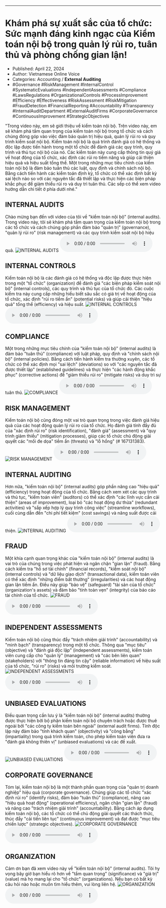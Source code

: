 
---

# Khám phá sự xuất sắc của tổ chức: Sức mạnh đáng kinh ngạc của Kiểm toán nội bộ trong quản lý rủi ro, tuân thủ và phòng chống gian lận!

- Published: April 22, 2024
- Author: Vietnamese Online Voice
- Categories: Accounting / **External Auditing**
- #Governance #RiskManagement #InternalControl #SystematicEvaluations #IndependentAssessments #Compliance #LawsRegulations #OrganizationalControls #ProcessImprovement #Efficiency #Effectiveness #RiskAssessment #RiskMitigation #FraudDetection #FinancialReporting #Accountability #Transparency #InternalAuditDepartment #ExternalAuditFirms #CorporateGovernance #ContinuousImprovement #StrategicObjectives

"Trong video này, em sẽ giới thiệu về kiểm toán nội bộ. Trên video này, em sẽ khám phá tầm quan trọng của kiểm toán nội bộ trong tổ chức và cách chúng đóng góp vào việc đảm bảo quản trị hiệu quả, quản lý rủi ro và quy trình kiểm soát nội bộ. Kiểm toán nội bộ là quá trình đánh giá có hệ thống và độc lập được tiến hành trong một tổ chức để đánh giá các quy trình, quy trình và thủ tục nội bộ của nó. Các kiểm toán này cung cấp thông tin quý giá về hoạt động của tổ chức, xác định các rủi ro tiềm năng và giúp cải thiện hiệu quả và hiệu suất tổng thể. Một trong những mục tiêu chính của kiểm toán nội bộ là đảm bảo tuân thủ các luật, quy định và chính sách nội bộ. Bằng cách tiến hành các kiểm toán định kỳ, tổ chức có thể xác định bất kỳ sai lệch nào so với các nguyên tắc đã thiết lập và thực hiện các biện pháp khắc phục để giảm thiểu rủi ro và duy trì tuân thủ. Các sếp có thể xem video hướng dẫn chi tiết ở phía dưới nhé."


## INTERNAL AUDITS

Chào mừng bạn đến với video của tôi về "kiểm toán nội bộ" (internal audits). Trong video này, tôi sẽ khám phá tầm quan trọng của kiểm toán nội bộ trong các tổ chức và cách chúng góp phần đảm bảo "quản trị" (governance), "quản lý rủi ro" (risk management) và các quy trình kiểm soát nội bộ hiệu quả.
![INTERNAL AUDITS](https://http-archiver-apis-production-80.schnworks.com/storage/images/transitions/2024-04-22/transition-18123602664-Montserrat-Black-7B1FA2.jpg)
<audio controls>
    <source src="https://http-archiver-apis-production-80.schnworks.com/storage/audio/file-14124958924.mp3" type="audio/mpeg">
</audio>



## INTERNAL CONTROLS

Kiểm toán nội bộ là các đánh giá có hệ thống và độc lập được thực hiện trong một "tổ chức" (organization) để đánh giá "các biện pháp kiểm soát nội bộ" (internal controls), các quy trình và thủ tục của tổ chức đó. Các cuộc kiểm tra này cung cấp những hiểu biết sâu sắc có giá trị về hoạt động của tổ chức, xác định "rủi ro tiềm ẩn" (potential risks) và giúp cải thiện "hiệu quả" tổng thể (efficiency) và hiệu suất.
![INTERNAL CONTROLS](https://http-archiver-apis-production-80.schnworks.com/storage/images/transitions/2024-04-22/transition--16303129174-Montserrat-Regular-004895.jpg)
<audio controls>
    <source src="https://http-archiver-apis-production-80.schnworks.com/storage/audio/file-9691042202.mp3" type="audio/mpeg">
</audio>



## COMPLIANCE

Một trong những mục tiêu chính của "kiểm toán nội bộ" (internal audits) là đảm bảo "tuân thủ" (compliance) với luật pháp, quy định và "chính sách nội bộ" (internal policies). Bằng cách tiến hành kiểm tra thường xuyên, các tổ chức có thể xác định mọi "sai lệch" (deviations) so với "các nguyên tắc đã được thiết lập" (established guidelines) và thực hiện "các hành động khắc phục" (corrective actions) để "giảm thiểu rủi ro" (mitigate risks) và duy trì sự tuân thủ.
![COMPLIANCE](https://http-archiver-apis-production-80.schnworks.com/storage/images/transitions/2024-04-22/transition-27614679742-Montserrat-Thin-283593.jpg)
<audio controls>
    <source src="https://http-archiver-apis-production-80.schnworks.com/storage/audio/file-22343040449.mp3" type="audio/mpeg">
</audio>



## RISK MANAGEMENT

Kiểm toán nội bộ cũng đóng một vai trò quan trọng trong việc đánh giá hiệu quả của các hoạt động quản lý rủi ro của tổ chức. Họ đánh giá tính đầy đủ của "xác định rủi ro" (risk identification), "đánh giá" (assessment) và "quy trình giảm thiểu" (mitigation processes), giúp các tổ chức chủ động giải quyết các "mối đe dọa" tiềm ẩn (threats) và "lỗ hổng" (# 167131383).
![RISK MANAGEMENT](https://http-archiver-apis-production-80.schnworks.com/storage/images/transitions/2024-04-22/transition-42741063022-Montserrat-Medium-4A148C.jpg)
<audio controls>
    <source src="https://http-archiver-apis-production-80.schnworks.com/storage/audio/file-29811955531.mp3" type="audio/mpeg">
</audio>



## INTERNAL AUDITING

Hơn nữa, "kiểm toán nội bộ" (internal audits) góp phần nâng cao "hiệu quả" (efficiency) trong hoạt động của tổ chức. Bằng cách xem xét các quy trình và thủ tục, "kiểm toán viên" (auditors) có thể xác định "các lĩnh vực cần cải thiện" (areas of improvement), loại bỏ "các hoạt động dư thừa" (redundant activities) và "sắp xếp hợp lý quy trình công việc" (streamline workflows), cuối cùng dẫn đến "chi phí tiết kiệm" (cost savings) và năng suất được cải thiện.
![INTERNAL AUDITING](https://http-archiver-apis-production-80.schnworks.com/storage/images/transitions/2024-04-22/transition-64490470941-Montserrat-Black-880E4F.jpg)
<audio controls>
    <source src="https://http-archiver-apis-production-80.schnworks.com/storage/audio/file-1612546702.mp3" type="audio/mpeg">
</audio>



## FRAUD

Một khía cạnh quan trọng khác của "kiểm toán nội bộ" (internal audits) là vai trò của chúng trong việc phát hiện và ngăn chặn "gian lận" (fraud). Bằng cách kiểm tra "hồ sơ tài chính" (financial records), "kiểm soát nội bộ" (internal controls) và "dữ liệu giao dịch" (transactional data), kiểm toán viên có thể xác định "những điểm bất thường" (irregularities) và các hoạt động gian lận tiềm ẩn. Điều này giúp "bảo vệ" (safeguard) "tài sản của tổ chức" (organization's assets) và đảm bảo "tính toàn vẹn" (integrity) của báo cáo tài chính của tổ chức.
![FRAUD](https://http-archiver-apis-production-80.schnworks.com/storage/images/transitions/2024-04-22/transition--8336443299-Montserrat-Bold-880E4F.jpg)
<audio controls>
    <source src="https://http-archiver-apis-production-80.schnworks.com/storage/audio/file-34146781864.mp3" type="audio/mpeg">
</audio>



## INDEPENDENT ASSESSMENTS

Kiểm toán nội bộ cũng thúc đẩy "trách nhiệm giải trình" (accountability) và "minh bạch" (transparency) trong một tổ chức. Thông qua "mục tiêu" (objective) và "đánh giá độc lập" (independent assessments), kiểm toán viên cung cấp cho "quản lý" (management) và "các bên liên quan" (stakeholders) với "thông tin đáng tin cậy" (reliable information) về hiệu suất của tổ chức, "rủi ro" (risks) và môi trường kiểm soát.
![INDEPENDENT ASSESSMENTS](https://http-archiver-apis-production-80.schnworks.com/storage/images/transitions/2024-04-22/transition--8687648208-Montserrat-Black-4A148C.jpg)
<audio controls>
    <source src="https://http-archiver-apis-production-80.schnworks.com/storage/audio/file-3146538967.mp3" type="audio/mpeg">
</audio>



## UNBIASED EVALUATIONS

Điều quan trọng cần lưu ý là "kiểm toán nội bộ" (internal audits) thường được thực hiện bởi bộ phận kiểm toán nội bộ chuyên trách hoặc được thuê ngoài bởi "các công ty kiểm toán bên ngoài" (external audit firms). Tính độc lập này đảm bảo "tính khách quan" (objectivity) và "công bằng" (impartiality) trong quá trình kiểm toán, cho phép kiểm toán viên đưa ra "đánh giá không thiên vị" (unbiased evaluations) và các đề xuất.
![UNBIASED EVALUATIONS](https://http-archiver-apis-production-80.schnworks.com/storage/images/transitions/2024-04-22/transition-29435674208-Montserrat-Black-4A148C.jpg)
<audio controls>
    <source src="https://http-archiver-apis-production-80.schnworks.com/storage/audio/file-9662372369.mp3" type="audio/mpeg">
</audio>



## CORPORATE GOVERNANCE

Tóm lại, kiểm toán nội bộ là một thành phần quan trọng của "quản trị doanh nghiệp" hiệu quả (corporate governance). Chúng giúp các tổ chức "xác định rủi ro" (identify risks), đảm bảo "tuân thủ" (compliance), nâng cao "hiệu quả hoạt động" (operational efficiency), ngăn chặn "gian lận" (fraud) và nâng cao "trách nhiệm giải trình" (accountability). Bằng cách áp dụng kiểm toán nội bộ, các tổ chức có thể chủ động giải quyết các thách thức, thúc đẩy "cải tiến liên tục" (continuous improvement) và đạt được "mục tiêu chiến lược" (strategic objectives).
![CORPORATE GOVERNANCE](https://http-archiver-apis-production-80.schnworks.com/storage/images/transitions/2024-04-22/transition-1423966404-Montserrat-Regular-1A237E.jpg)
<audio controls>
    <source src="https://http-archiver-apis-production-80.schnworks.com/storage/audio/file-12426713620.mp3" type="audio/mpeg">
</audio>



## ORGANIZATION

Cảm ơn bạn đã xem video này về "kiểm toán nội bộ" (internal audits). Tôi hy vọng bây giờ bạn hiểu rõ hơn về "tầm quan trọng" (significance) và "giá trị" (value) mà họ mang lại cho "tổ chức" (organizations). Nếu bạn có bất kỳ câu hỏi nào hoặc muốn tìm hiểu thêm, vui lòng liên hệ.
![ORGANIZATION](https://http-archiver-apis-production-80.schnworks.com/storage/images/transitions/2024-04-22/transition--25569404526-Montserrat-Bold-1A237E.jpg)
<audio controls>
    <source src="https://http-archiver-apis-production-80.schnworks.com/storage/audio/file-6240985903.mp3" type="audio/mpeg">
</audio>

